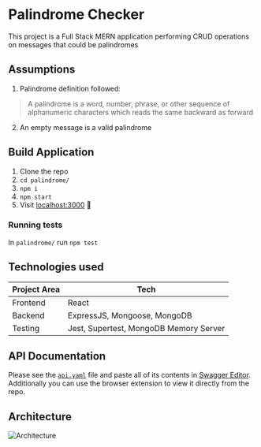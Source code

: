 # Palindrome Checker

This project is a Full Stack MERN application performing CRUD operations on messages that could be palindromes

## Assumptions

1. Palindrome definition followed:

> A palindrome is a word, number, phrase, or other sequence of alphanumeric characters which reads the same backward as forward

2. An empty message is a valid palindrome

## Build Application
1. Clone the repo
2. `cd palindrome/`
3. `npm i`
4. `npm start`
5. Visit [localhost:3000](http://localhost:3000) 🚀
### Running tests

In `palindrome/` run `npm test`

## Technologies used

| Project Area | Tech                                   |
| ------------ | -------------------------------------- |
| Frontend     | React                                  |
| Backend      | ExpressJS, Mongoose, MongoDB           |
| Testing      | Jest, Supertest, MongoDB Memory Server |

## API Documentation
Please see the [`api.yaml`]() file and paste all of its contents in [Swagger Editor](https://editor.swagger.io/). Additionally you can use the browser extension to view it directly from the repo.

## Architecture
![Architecture](https://user-images.githubusercontent.com/14844029/156365354-00e70d0d-4170-4b4a-af92-1be89413aba9.png)
